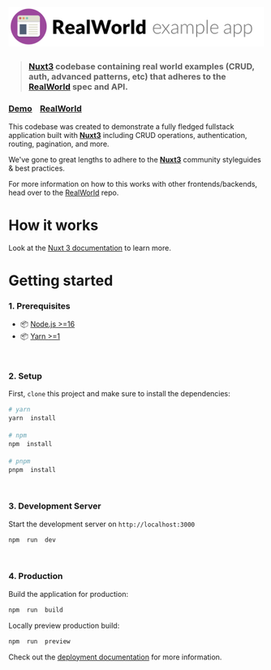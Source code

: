 
# ![RealWorld Example App](logo.png)



>  ### [Nuxt3](https://nuxt.com/) codebase containing real world examples (CRUD, auth, advanced patterns, etc) that adheres to the [RealWorld](https://github.com/gothinkster/realworld) spec and API.




### [Demo](https://demo.realworld.io/)&nbsp;&nbsp;&nbsp;&nbsp;[RealWorld](https://github.com/gothinkster/realworld)




This codebase was created to demonstrate a fully fledged fullstack application built with **[Nuxt3](https://nuxt.com/)** including CRUD operations, authentication, routing, pagination, and more.



We've gone to great lengths to adhere to the **[Nuxt3](https://nuxt.com/)** community styleguides & best practices.



For more information on how to this works with other frontends/backends, head over to the [RealWorld](https://github.com/gothinkster/realworld) repo.




# How it works
Look at the [Nuxt 3 documentation](https://nuxt.com/docs/getting-started/introduction) to learn more.



# Getting started

### 1. Prerequisites
-  📦 [Node.js >=16](https://nodejs.org/)
-  📦 [Yarn >=1](https://yarnpkg.com/)

<br />

### 2. Setup
First, `clone` this project and make sure to install the dependencies:

```bash
# yarn
yarn  install

# npm
npm  install

# pnpm
pnpm  install
```

<br />

### 3. Development Server

Start the development server on `http://localhost:3000`


```bash
npm  run  dev
```

<br />

### 4. Production

Build the application for production:

 ```bash
npm  run  build
```

Locally preview production build:

```bash
npm  run  preview
```


Check out the [deployment documentation](https://nuxt.com/docs/getting-started/deployment) for more information.
